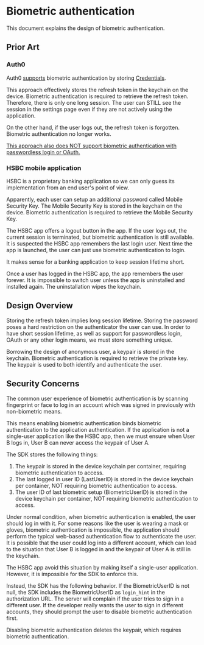 # Biometric authentication

This document explains the design of biometric authentication.

## Prior Art

### Auth0

Auth0 [supports](https://auth0.com/docs/libraries/auth0-swift/auth0-swift-touchid-faceid) biometric authentication by storing [Credentials](https://github.com/auth0/Auth0.swift/blob/master/Auth0/Credentials.swift).

This approach effectively stores the refresh token in the keychain on the device.
Biometric authentication is required to retrieve the refresh token.
Therefore, there is only one long session.
The user can STILL see the session in the settings page even if they are not actively using the application.

On the other hand, if the user logs out, the refresh token is forgotten.
Biometric authentication no longer works.

[This approach also does NOT support biometric authentication with passwordless login or OAuth.](https://community.auth0.com/t/biometrics-with-sso/41969/6)

### HSBC mobile application

HSBC is a proprietary banking application so we can only guess its implementation from an end user's point of view.

Apparently, each user can setup an additional password called Mobile Security Key.
The Mobile Security Key is stored in the keychain on the device.
Biometric authentication is required to retrieve the Mobile Security Key.

The HSBC app offers a logout button in the app.
If the user logs out, the current session is terminated, but biometric authentication is still available.
It is suspected the HSBC app remembers the last login user.
Next time the app is launched, the user can just use biometric authentication to login.

It makes sense for a banking application to keep session lifetime short.

Once a user has logged in the HSBC app, the app remembers the user forever.
It is impossible to switch user unless the app is uninstalled and installed again.
The uninstallation wipes the keychain.

## Design Overview

Storing the refresh token implies long session lifetime.
Storing the password poses a hard restriction on the authenticator the user can use.
In order to have short session lifetime, as well as support for passwordless login, OAuth or any other login means,
we must store something unique.

Borrowing the design of anonymous user, a keypair is stored in the keychain.
Biometric authentication is required to retrieve the private key.
The keypair is used to both identify and authenticate the user.

## Security Concerns

The common user experience of biometric authentication is by scanning fingerprint or face to
log in an account which was signed in previously with non-biometric means.

This means enabling biometric authentication binds biometric authentication to the application authentication.
If the application is not a single-user application like the HSBC app,
then we must ensure when User B logs in, User B can never access the keypair of User A.

The SDK stores the following things:

1. The keypair is stored in the device keychain per container, requiring biometric authentication to access.
2. The last logged in user ID (LastUserID) is stored in the device keychain per container, NOT requiring biometric authentication to access.
3. The user ID of last biometric setup (BiometricUserID) is stored in the device keychain per container, NOT requiring biometric authentication to access.

Under normal condition, when biometric authentication is enabled, the user should log in with it.
For some reasons like the user is wearing a mask or gloves, biometric authentication is impossible,
the application should perform the typical web-based authentication flow to authenticate the user.
It is possible that the user could log into a different account, which can lead to the situation that
User B is logged in and the keypair of User A is still in the keychain.

The HSBC app avoid this situation by making itself a single-user application.
However, it is impossible for the SDK to enforce this.

Instead, the SDK has the following behavior.
If the BiometricUserID is not null, the SDK includes the BiometricUserID as `login_hint` in the authorization URL.
The server will complain if the user tries to sign in a different user.
If the developer really wants the user to sign in different accounts,
they should prompt the user to disable biometric authentication first.

Disabling biometric authentication deletes the keypair, which requires biometric authentication.
